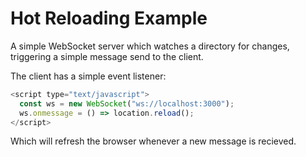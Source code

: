 # Hot Reloading Example

A simple WebSocket server which watches a directory for changes, triggering a simple message send to the client. 

The client has a simple event listener:
```js
<script type="text/javascript">
  const ws = new WebSocket("ws://localhost:3000");
  ws.onmessage = () => location.reload();
</script>
```

Which will refresh the browser whenever a new message is recieved. 
